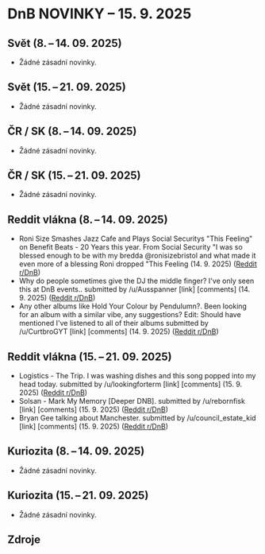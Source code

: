 # DnB NOVINKY – 15. 9. 2025

## Svět (8. – 14. 09. 2025)

* Žádné zásadní novinky.

## Svět (15. – 21. 09. 2025)

* Žádné zásadní novinky.

## ČR / SK (8. – 14. 09. 2025)

* Žádné zásadní novinky.

## ČR / SK (15. – 21. 09. 2025)

* Žádné zásadní novinky.

## Reddit vlákna (8. – 14. 09. 2025)

* Roni Size Smashes Jazz Cafe and Plays Social Securitys "This Feeling" on Benefit Beats - 20 Years this year. From Social Security "I was so blessed enough to be with my bredda @ronisizebristol and what made it even more of a blessing Roni dropped "This Feeling (14. 9. 2025) ([Reddit r/DnB][1])
* Why do people sometimes give the DJ the middle finger? I've only seen this at DnB events.. submitted by /u/Ausspanner [link] [comments] (14. 9. 2025) ([Reddit r/DnB][2])
* Any other albums like Hold Your Colour by Pendulumn?. Been looking for an album with a similar vibe, any suggestions? Edit: Should have mentioned I've listened to all of their albums submitted by /u/CurtbroGYT [link] [comments] (14. 9. 2025) ([Reddit r/DnB][3])

## Reddit vlákna (15. – 21. 09. 2025)

* Logistics - The Trip. I was washing dishes and this song popped into my head today. submitted by /u/lookingforterm [link] [comments] (15. 9. 2025) ([Reddit r/DnB][4])
* Solsan - Mark My Memory [Deeper DNB]. submitted by /u/rebornfisk [link] [comments] (15. 9. 2025) ([Reddit r/DnB][5])
* Bryan Gee talking about Manchester. submitted by /u/council_estate_kid [link] [comments] (15. 9. 2025) ([Reddit r/DnB][6])

## Kuriozita (8. – 14. 09. 2025)

* Žádné zásadní novinky.

## Kuriozita (15. – 21. 09. 2025)

* Žádné zásadní novinky.


## Zdroje

[1]: https://old.reddit.com/r/DnB/comments/1nh3koo/roni_size_smashes_jazz_cafe_and_plays_social/
[2]: https://old.reddit.com/r/DnB/comments/1nh2kb4/why_do_people_sometimes_give_the_dj_the_middle/
[3]: https://old.reddit.com/r/DnB/comments/1ngtzag/any_other_albums_like_hold_your_colour_by/
[4]: https://old.reddit.com/r/DnB/comments/1nhyyki/logistics_the_trip/
[5]: https://old.reddit.com/r/DnB/comments/1nhwup9/solsan_mark_my_memory_deeper_dnb/
[6]: https://old.reddit.com/r/DnB/comments/1nhw7fh/bryan_gee_talking_about_manchester/
